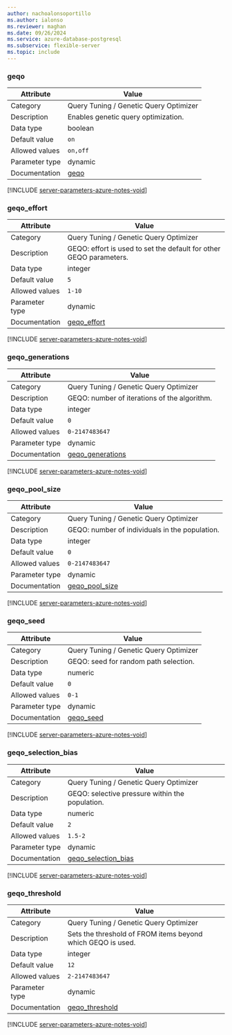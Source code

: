 ```yaml
---
author: nachoalonsoportillo
ms.author: ialonso
ms.reviewer: maghan
ms.date: 09/26/2024
ms.service: azure-database-postgresql
ms.subservice: flexible-server
ms.topic: include
---
```

### geqo

| Attribute      | Value                                                      |
|----------------|------------------------------------------------------------|
| Category       | Query Tuning / Genetic Query Optimizer |
| Description    | Enables genetic query optimization.                                |
| Data type      | boolean   |
| Default value  | `on`          |
| Allowed values | `on,off`       |
| Parameter type | dynamic        |
| Documentation  | [geqo](https://www.postgresql.org/docs/16/runtime-config-query.html#GUC-GEQO)                               |


[!INCLUDE [server-parameters-azure-notes-void](./server-parameters-azure-notes-void.md)]



### geqo_effort

| Attribute      | Value                                                      |
|----------------|------------------------------------------------------------|
| Category       | Query Tuning / Genetic Query Optimizer |
| Description    | GEQO: effort is used to set the default for other GEQO parameters. |
| Data type      | integer   |
| Default value  | `5`           |
| Allowed values | `1-10`         |
| Parameter type | dynamic        |
| Documentation  | [geqo_effort](https://www.postgresql.org/docs/16/runtime-config-query.html#GUC-GEQO-EFFORT)                 |


[!INCLUDE [server-parameters-azure-notes-void](./server-parameters-azure-notes-void.md)]



### geqo_generations

| Attribute      | Value                                                      |
|----------------|------------------------------------------------------------|
| Category       | Query Tuning / Genetic Query Optimizer |
| Description    | GEQO: number of iterations of the algorithm.                       |
| Data type      | integer   |
| Default value  | `0`           |
| Allowed values | `0-2147483647` |
| Parameter type | dynamic        |
| Documentation  | [geqo_generations](https://www.postgresql.org/docs/16/runtime-config-query.html#GUC-GEQO-GENERATIONS)       |


[!INCLUDE [server-parameters-azure-notes-void](./server-parameters-azure-notes-void.md)]



### geqo_pool_size

| Attribute      | Value                                                      |
|----------------|------------------------------------------------------------|
| Category       | Query Tuning / Genetic Query Optimizer |
| Description    | GEQO: number of individuals in the population.                     |
| Data type      | integer   |
| Default value  | `0`           |
| Allowed values | `0-2147483647` |
| Parameter type | dynamic        |
| Documentation  | [geqo_pool_size](https://www.postgresql.org/docs/16/runtime-config-query.html#GUC-GEQO-POOL-SIZE)           |


[!INCLUDE [server-parameters-azure-notes-void](./server-parameters-azure-notes-void.md)]



### geqo_seed

| Attribute      | Value                                                      |
|----------------|------------------------------------------------------------|
| Category       | Query Tuning / Genetic Query Optimizer |
| Description    | GEQO: seed for random path selection.                              |
| Data type      | numeric   |
| Default value  | `0`           |
| Allowed values | `0-1`          |
| Parameter type | dynamic        |
| Documentation  | [geqo_seed](https://www.postgresql.org/docs/16/runtime-config-query.html#GUC-GEQO-SEED)                     |


[!INCLUDE [server-parameters-azure-notes-void](./server-parameters-azure-notes-void.md)]



### geqo_selection_bias

| Attribute      | Value                                                      |
|----------------|------------------------------------------------------------|
| Category       | Query Tuning / Genetic Query Optimizer |
| Description    | GEQO: selective pressure within the population.                    |
| Data type      | numeric   |
| Default value  | `2`           |
| Allowed values | `1.5-2`        |
| Parameter type | dynamic        |
| Documentation  | [geqo_selection_bias](https://www.postgresql.org/docs/16/runtime-config-query.html#GUC-GEQO-SELECTION-BIAS) |


[!INCLUDE [server-parameters-azure-notes-void](./server-parameters-azure-notes-void.md)]



### geqo_threshold

| Attribute      | Value                                                      |
|----------------|------------------------------------------------------------|
| Category       | Query Tuning / Genetic Query Optimizer |
| Description    | Sets the threshold of FROM items beyond which GEQO is used.        |
| Data type      | integer   |
| Default value  | `12`          |
| Allowed values | `2-2147483647` |
| Parameter type | dynamic        |
| Documentation  | [geqo_threshold](https://www.postgresql.org/docs/16/runtime-config-query.html#GUC-GEQO-THRESHOLD)           |


[!INCLUDE [server-parameters-azure-notes-void](./server-parameters-azure-notes-void.md)]



